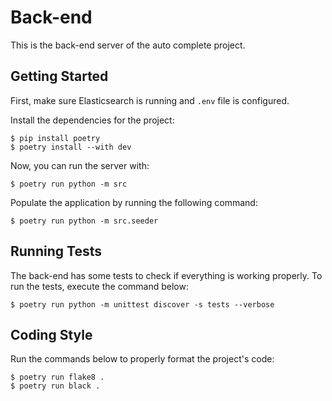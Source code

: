 # Back-end
This is the back-end server of the auto complete project.

## Getting Started

First, make sure Elasticsearch is running and `.env` file is configured. 

Install the dependencies for the project:
```
$ pip install poetry
$ poetry install --with dev
```

Now, you can run the server with:
```
$ poetry run python -m src
```

Populate the application by running the following command:
```
$ poetry run python -m src.seeder
```

## Running Tests
The back-end has some tests to check if everything is working properly. To run the tests, execute the command below:
```
$ poetry run python -m unittest discover -s tests --verbose
```

## Coding Style
Run the commands below to properly format the project's code:
```
$ poetry run flake8 .
$ poetry run black .
```
